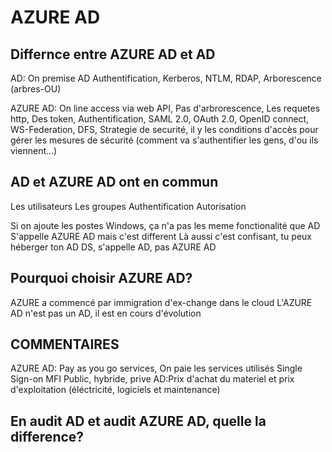 # AZURE AD
## Differnce entre AZURE AD et AD
AD: On premise AD
Authentification, Kerberos, NTLM, RDAP, Arborescence (arbres-OU)
				
AZURE AD: On line access via web
API, Pas d'arbrorescence, Les requetes http, Des token, Authentification, SAML 2.0,
OAuth 2.0, OpenID connect, WS-Federation, DFS,  Strategie de securité, il y les conditions d'accès pour gérer les mesures de sécurité
(comment va s'authentifier les gens, d'ou ils viennent...)
						 								  
## AD et AZURE AD ont en commun 
Les utilisateurs
Les groupes
Authentification
Autorisation
								  
Si on ajoute les postes Windows, ça n'a pas les meme fonctionalité que AD
S'appelle AZURE AD mais c'est different
Là aussi c'est confisant, tu peux héberger ton AD DS, s'appelle AD, pas AZURE AD

## Pourquoi choisir AZURE AD?
AZURE a commencé par immigration d'ex-change dans le cloud
L'AZURE AD n'est pas un AD, il est en cours d'évolution

## COMMENTAIRES
AZURE AD: Pay as you go services, On paie les services utilisés
         Single Sign-on
	 MFI
  	 Public, hybride, prive
AD:Prix d'achat du materiel et prix d'exploitation (éléctricité, logiciels et maintenance)


## En audit AD et audit AZURE AD, quelle la difference?
